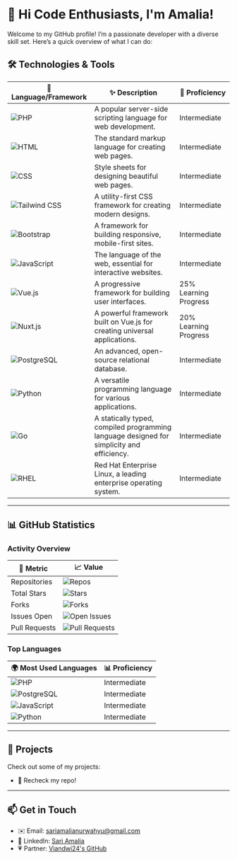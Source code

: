 # 👋 Hi Code Enthusiasts, I'm Amalia!

Welcome to my GitHub profile! I’m a passionate developer with a diverse skill set. Here’s a quick overview of what I can do:

## 🛠️ Technologies & Tools

| 🌈 **Language/Framework** | ✨ **Description** | 🚀 **Proficiency** |
|---------------------------|-------------------|---------------------|
| ![PHP](https://img.shields.io/badge/PHP-777BB4?style=flat-square&logo=php&logoColor=white)  | A popular server-side scripting language for web development. | Intermediate |
| ![HTML](https://img.shields.io/badge/HTML5-E34F26?style=flat-square&logo=html5&logoColor=white) | The standard markup language for creating web pages. | Intermediate |
| ![CSS](https://img.shields.io/badge/CSS3-1572B6?style=flat-square&logo=css3&logoColor=white) | Style sheets for designing beautiful web pages. | Intermediate |
| ![Tailwind CSS](https://img.shields.io/badge/Tailwind%20CSS-06B6D4?style=flat-square&logo=tailwind-css&logoColor=white) | A utility-first CSS framework for creating modern designs. | Intermediate |
| ![Bootstrap](https://img.shields.io/badge/Bootstrap-7952B3?style=flat-square&logo=bootstrap&logoColor=white) | A framework for building responsive, mobile-first sites. | Intermediate |
| ![JavaScript](https://img.shields.io/badge/JavaScript-F7DF1E?style=flat-square&logo=javascript&logoColor=black) | The language of the web, essential for interactive websites. | Intermediate |
| ![Vue.js](https://img.shields.io/badge/Vue.js-4FC08D?style=flat-square&logo=vue.js&logoColor=white) | A progressive framework for building user interfaces. | 25% Learning Progress |
| ![Nuxt.js](https://img.shields.io/badge/Nuxt.js-00DC82?style=flat-square&logo=nuxt.js&logoColor=white) | A powerful framework built on Vue.js for creating universal applications. | 20% Learning Progress |
| ![PostgreSQL](https://img.shields.io/badge/PostgreSQL-4169E1?style=flat-square&logo=postgresql&logoColor=white) | An advanced, open-source relational database. | Intermediate |
| ![Python](https://img.shields.io/badge/Python-3776AB?style=flat-square&logo=python&logoColor=white) | A versatile programming language for various applications. | Intermediate |
| ![Go](https://img.shields.io/badge/Go-00ADD8?style=flat-square&logo=go&logoColor=white) | A statically typed, compiled programming language designed for simplicity and efficiency. | Intermediate |
| ![RHEL](https://img.shields.io/badge/RHEL-CC0000?style=flat-square&logo=redhat&logoColor=white) | Red Hat Enterprise Linux, a leading enterprise operating system. | Intermediate |

---

## 📊 GitHub Statistics

### Activity Overview
| 🎯 **Metric**            | 📈 **Value**          |
|-------------------------|----------------------|
| Repositories            | ![Repos](https://img.shields.io/badge/Repos-16-brightgreen) |
| Total Stars             | ![Stars](https://img.shields.io/badge/Stars-1-yellow) |
| Forks                   | ![Forks](https://img.shields.io/badge/Forks-2-blue) |
| Issues Open             | ![Open Issues](https://img.shields.io/badge/Open%20Issues-0-red) |
| Pull Requests           | ![Pull Requests](https://img.shields.io/badge/Pull%20Requests-10-orange) |

### Top Languages
| 🌍 **Most Used Languages** | 📊 **Proficiency**  |
|----------------------------|--------------------|
| ![PHP](https://img.shields.io/badge/PHP-777BB4?style=flat-square&logo=php&logoColor=white)  | Intermediate |
| ![PostgreSQL](https://img.shields.io/badge/PostgreSQL-4169E1?style=flat-square&logo=postgresql&logoColor=white) | Intermediate |
| ![JavaScript](https://img.shields.io/badge/JavaScript-F7DF1E?style=flat-square&logo=javascript&logoColor=black) | Intermediate |
| ![Python](https://img.shields.io/badge/Python-3776AB?style=flat-square&logo=python&logoColor=white) | Intermediate |


---

## 🚀 Projects

Check out some of my projects:
- 🌟 Recheck my repo!
---

## 📫 Get in Touch
- ✉️ Email: [sariamalianurwahyu@gmail.com](mailto:sariamalianurwahyu@gmail.com)
- 💼 LinkedIn: [Sari Amalia](https://www.linkedin.com/in/sari-amalia/)
- 💗 Partner: [Viandwi24's GitHub](https://github.com/viandwi24)
